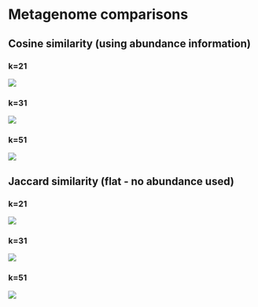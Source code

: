 # Metagenome comparisons

## Cosine similarity (using abundance information)

### k=21

[![](outputs/metag_compare.21.abund.matrix.png)](outputs/metag_compare.21.abund.matrix.png)

### k=31

[![](outputs/metag_compare.31.abund.matrix.png)](outputs/metag_compare.31.abund.matrix.png)

### k=51

[![](outputs/metag_compare.51.abund.matrix.png)](outputs/metag_compare.51.abund.matrix.png)

## Jaccard similarity (flat - no abundance used)

### k=21

[![](outputs/metag_compare.21.flat.matrix.png)](outputs/metag_compare.21.flat.matrix.png)

### k=31

[![](outputs/metag_compare.31.flat.matrix.png)](outputs/metag_compare.31.flat.matrix.png)

### k=51

[![](outputs/metag_compare.51.flat.matrix.png)](outputs/metag_compare.51.flat.matrix.png)

